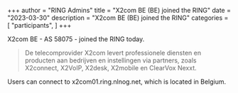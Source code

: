 +++
author = "RING Admins"
title = "X2com BE (BE) joined the RING"
date = "2023-03-30"
description = "X2com BE (BE) joined the RING"
categories = [
    "participants",
]
+++

X2com BE - AS 58075 - joined the RING today.

> De telecomprovider X2com levert professionele diensten en producten aan bedrijven en instellingen via partners, zoals X2connect, X2VoIP, X2desk, X2mobile en ClearVox Nexxt.

Users can connect to x2com01.ring.nlnog.net, which is located in Belgium.
